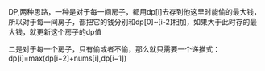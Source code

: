DP,两种思路，一种是对于每一间房子，都用dp[i]去存到他这里时能偷的最大钱，所以对于每一间房子，都把它的钱分别和dp[0]~[i-2]相加，如果大于此时存的最大钱，就更新这个房子的dp值

二是对于每一个房子，只有偷或者不偷，那么就只需要一个递推式：dp[i]=max(dp[i−2]+nums[i],dp[i−1])
